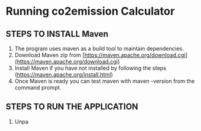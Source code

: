 # Running co2emission Calculator



## **STEPS TO INSTALL Maven**

 1. The program uses maven as a build tool to maintain dependencies.
 2. Download Maven zip from  [https://maven.apache.org/download.cgi](https://maven.apache.org/download.cgi)
 3. Install Maven if you have not installed by following the steps    (https://maven.apache.org/install.html)
 4. Once Maven is ready you can test maven with  maven -version from the command prompt.

## **STEPS TO RUN THE APPLICATION**

 1. Unpa

<!--stackedit_data:
eyJoaXN0b3J5IjpbMzQ0MTI5ODQ5LC03Njk0ODUzMTZdfQ==
-->